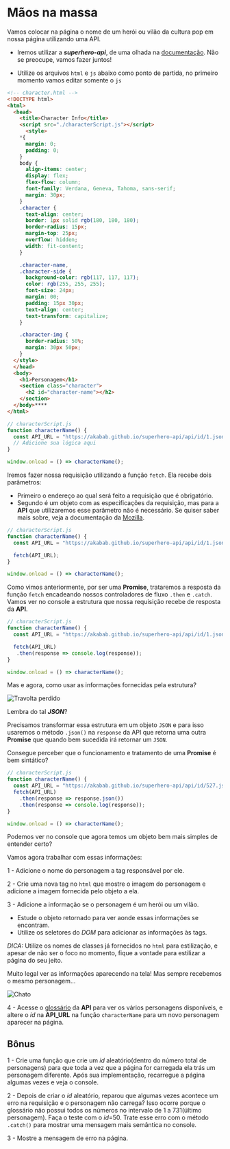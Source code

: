 # Mãos na massa

Vamos colocar na página o nome de um herói ou vilão da cultura pop em nossa página utilizando uma API.

* Iremos utilizar a ***superhero-api***, de uma olhada na [documentação](https://akabab.github.io/superhero-api/api/). Não se preocupe, vamos fazer juntos!
  
* Utilize os arquivos `html` e `js` abaixo como ponto de partida, no primeiro momento vamos editar somente o `js`

```html
<!-- character.html -->
<!DOCTYPE html>
<html>
  <head>
    <title>Character Info</title>
    <script src="./characterScript.js"></script>
      <style>
    *{
      margin: 0;
      padding: 0;
    }
    body {
      align-items: center;
      display: flex;
      flex-flow: column;
      font-family: Verdana, Geneva, Tahoma, sans-serif;
      margin: 30px;
    }
    .character {
      text-align: center;
      border: 1px solid rgb(180, 180, 180);
      border-radius: 15px;
      margin-top: 25px;
      overflow: hidden;
      width: fit-content;
    }

    .character-name,
    .character-side {
      background-color: rgb(117, 117, 117);
      color: rgb(255, 255, 255);
      font-size: 24px;
      margin: 00;
      padding: 15px 30px;
      text-align: center;
      text-transform: capitalize;
    }

    .character-img {
      border-radius: 50%;
      margin: 30px 50px;
    }
  </style>
  </head>
  <body>
    <h1>Personagem</h1>
    <section class="character">
      <h2 id="character-name"></h2>
    </section>
  </body>****
</html>
```

```js
// characterScript.js
function characterName() {
  const API_URL = "https://akabab.github.io/superhero-api/api/id/1.json";
  // Adicione sua lógica aqui
}

window.onload = () => characterName();
```

Iremos fazer nossa requisição utilizando a função `fetch`. Ela recebe dois parâmetros:

* Primeiro o endereço ao qual será feito a requisição que é obrigatório.
* Segundo é um objeto com as especificações da requisição, mas para a **API** que utilizaremos esse parâmetro não é necessário. Se quiser saber mais sobre, veja a documentação da [Mozilla](https://developer.mozilla.org/pt-BR/docs/Web/API/Fetch_API/Using_Fetch).

```js
// characterScript.js
function characterName() {
  const API_URL = "https://akabab.github.io/superhero-api/api/id/1.json";

  fetch(API_URL);
}

window.onload = () => characterName();
```

Como vimos anteriormente, por ser uma **Promise**, trataremos a resposta da função `fetch` encadeando nossos controladores de fluxo `.then` e `.catch`. Vamos ver no console a estrutura que nossa requisição recebe de resposta da **API**.

```js
// characterScript.js
function characterName() {
  const API_URL = "https://akabab.github.io/superhero-api/api/id/1.json";

  fetch(API_URL)
   .then(response => console.log(response));
}

window.onload = () => characterName();
```

Mas e agora, como usar as informações fornecidas pela estrutura?

![Travolta perdido](https://media.giphy.com/media/x6q2SEFflggiQ/giphy.gif)

Lembra do tal ***JSON***?

Precisamos transformar essa estrutura em um objeto `JSON` e para isso usaremos o método `.json()` na `response` da API que retorna uma outra **Promise** que quando bem sucedida irá retornar um `JSON`.

Consegue perceber que o funcionamento e tratamento de uma **Promise** é bem sintático?

```js
// characterScript.js
function characterName() {
  const API_URL = "https://akabab.github.io/superhero-api/api/id/527.json";
  fetch(API_URL)
    .then(response => response.json())
    .then(response => console.log(response));
}

window.onload = () => characterName();
```

Podemos ver no console que agora temos um objeto bem mais simples de entender certo?

Vamos agora trabalhar com essas informações:

1 -  Adicione o nome do personagem a tag responsável por ele.

2 - Crie uma nova tag no `html` que mostre o imagem do personagem e adicione a imagem fornecida pelo objeto a ela.

3 - Adicione a informação se o personagem é um herói ou um vilão.

* Estude o objeto retornado para ver aonde essas informações se encontram.
* Utilize os seletores do *DOM* para adicionar as informações às tags.
  
*DICA:* Utilize os nomes de classes já fornecidos no `html` para estilização, e apesar de não ser o foco no momento, fique a vontade para estilizar a página do seu jeito.

Muito legal ver as informações aparecendo na tela! Mas sempre recebemos o mesmo personagem...

![Chato](https://media.giphy.com/media/xT5LMEcHRXKXpIHCCI/giphy.gif)

4 - Acesse o [glossário](https://akabab.github.io/superhero-api/api/glossary.html) da **API** para ver os vários personagens disponíveis, e altere o *id* na **API_URL** na função `characterName` para um novo personagem aparecer na página.

## Bônus

1 - Crie uma função que crie um *id* aleatório(dentro do número total de personagens) para que toda a vez que a página for carregada ela trás um personagem diferente. Após sua implementação, recarregue a página algumas vezes e veja o console.

2 - Depois de criar o *id* aleatório, reparou que algumas vezes acontece um erro na requisição e o personagem não carrega? Isso ocorre porque o glossário não possui todos os números no intervalo de 1 a 731(último personagem). Faça o teste com o *id*=50. Trate esse erro com o método `.catch()` para mostrar uma mensagem mais semântica no console.

3 - Mostre a mensagem de erro na página.
  